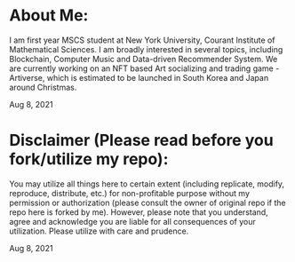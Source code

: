 # About Me:
I am first year MSCS student at New York University, Courant Institute of Mathematical Sciences. I am broadly interested in several topics, including Blockchain, Computer Music and Data-driven Recommender System. We are currently working on an NFT based Art socializing and trading game - Artiverse, which is estimated to be launched in South Korea and Japan around Christmas.


Aug 8, 2021


# Disclaimer (Please read before you fork/utilize my repo):
You may utilize all things here to certain extent (including replicate, modify, reproduce, distribute, etc.) for non-profitable purpose without my permission or authorization (please consult the owner of original repo if the repo here is forked by me). However, please note that you understand, agree and acknowledge you are liable for all consequences of your utilization. Please utilize with care and prudence.

Aug 8, 2021
